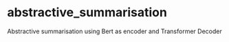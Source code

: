 # abstractive_summarisation
Abstractive summarisation using Bert as encoder and Transformer Decoder
